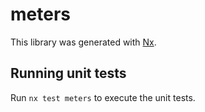 # meters

This library was generated with [Nx](https://nx.dev).

## Running unit tests

Run `nx test meters` to execute the unit tests.
